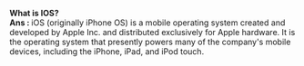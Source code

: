 
<b> What is IOS? <br>
Ans : </b>iOS (originally iPhone OS) is a mobile operating system created and developed by Apple Inc. and distributed exclusively for Apple hardware. It is the operating system that presently powers many of the company's mobile devices, including the iPhone, iPad, and iPod touch.<br>

